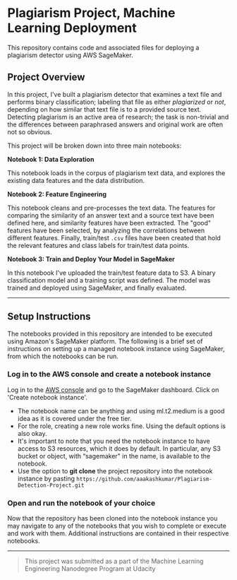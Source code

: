 # Plagiarism Project, Machine Learning Deployment

This repository contains code and associated files for deploying a plagiarism detector using AWS SageMaker.

## Project Overview

In this project, I've built a plagiarism detector that examines a text file and performs binary classification; labeling that file as either *plagiarized* or *not*, depending on how similar that text file is to a provided source text. Detecting plagiarism is an active area of research; the task is non-trivial and the differences between paraphrased answers and original work are often not so obvious.

This project will be broken down into three main notebooks:

**Notebook 1: Data Exploration**

This notebook loads in the corpus of plagiarism text data, and explores the existing data features and the data distribution.

**Notebook 2: Feature Engineering**

This notebook cleans and pre-processes the text data. The features for comparing the similarity of an answer text and a source text have been defined here, and similarity features have been extracted. The "good" features have been selected, by analyzing the correlations between different features. Finally, train/test `.csv` files have been created that hold the relevant features and class labels for train/test data points.

**Notebook 3: Train and Deploy Your Model in SageMaker**

In this notebook I've uploaded the train/test feature data to S3. A binary classification model and a training script was defined. The model was trained and deployed using SageMaker, and finally evaluated.

---

## Setup Instructions

The notebooks provided in this repository are intended to be executed using Amazon's SageMaker platform. The following is a brief set of instructions on setting up a managed notebook instance using SageMaker, from which the notebooks can be run.

### Log in to the AWS console and create a notebook instance

Log in to the [AWS console](https://console.aws.amazon.com) and go to the SageMaker dashboard. Click on 'Create notebook instance'.
* The notebook name can be anything and using ml.t2.medium is a good idea as it is covered under the free tier. 
* For the role, creating a new role works fine. Using the default options is also okay. 
* It's important to note that you need the notebook instance to have access to S3 resources, which it does by default. In particular, any S3 bucket or object, with “sagemaker" in the name, is available to the notebook.
* Use the option to **git clone** the project repository into the notebook instance by pasting `https://github.com/aaakashkumar/Plagiarism-Detection-Project.git`

### Open and run the notebook of your choice

Now that the repository has been cloned into the notebook instance you may navigate to any of the notebooks that you wish to complete or execute and work with them. Additional instructions are contained in their respective notebooks.

---

> This project was submitted as a part of the Machine Learning Engineering Nanodegree Program at Udacity
